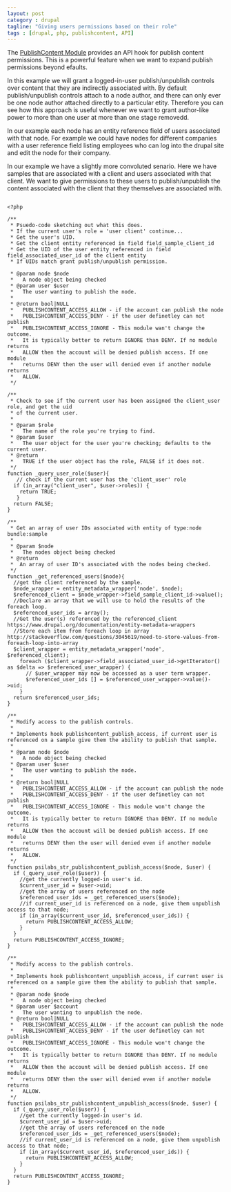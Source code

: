 ```yaml
---
layout: post
category : drupal
tagline: "Giving users permissions based on their role"
tags : [drupal, php, publishcontent, API]
---
```


The [PublishContent Module](http://cgit.drupalcode.org/publishcontent/tree/publishcontent.api.php) provides an API hook for publish content permissions. This is a powerful feature when we want to expand publish permissions beyond efaults.

In this example we will grant a logged-in-user publish/unpublish controls over content that they are indirectly associated with. By default publish/unpublish controls attach to a node author, and there can only ever be one node author attached directly to a particular etity. Therefore you can see how this approach is useful whenever we want to grant author-like power to more than one user at more than one stage removedd.

In our example each node has an entity reference field of users associated with that node. For example we could have nodes for different companies with a user reference field listing employees who can log into the drupal site and edit the node for their company.

In our example we have a slightly more convoluted senario. Here we have samples that are associated with a client and users associated with that client. We want to give permissions to these users to publish/unpublish the content associated with the client that they themselves are associated with.

```

<?php

/**
 * Psuedo-code sketching out what this does.
 * If the current user's role = 'user client' continue...
 * Get the user's UID.
 * Get the client entity referenced in field field_sample_client_id
 * Get the UID of the user entity referenced in field field_associated_user_id of the client entity
 * If UIDs match grant publish/unpublish permission.

 * @param node $node
 *   A node object being checked
 * @param user $user
 *   The user wanting to publish the node.
 *
 * @return bool|NULL
 *   PUBLISHCONTENT_ACCESS_ALLOW - if the account can publish the node
 *   PUBLISHCONTENT_ACCESS_DENY - if the user definetley can not publish
 *   PUBLISHCONTENT_ACCESS_IGNORE - This module wan't change the outcome.
 *   It is typically better to return IGNORE than DENY. If no module returns
 *   ALLOW then the account will be denied publish access. If one module
 *   returns DENY then the user will denied even if another module returns
 *   ALLOW.
 */

/**
 * Check to see if the current user has been assigned the client_user role, and get the uid
 * of the current user.
 *
 * @param $role
 *   The name of the role you're trying to find.
 * @param $user
 *   The user object for the user you're checking; defaults to the current user.
 * @return
 *   TRUE if the user object has the role, FALSE if it does not.
 */
function _query_user_role($user){
   // check if the current user has the 'client_user' role
  if (in_array("client_user", $user->roles)) {
    return TRUE;
   }
  return FALSE;
}

/**
 * Get an array of user IDs associated with entity of type:node bundle:sample
 * 
 * @param $node
 *   The nodes object being checked
 * @return
 *  An array of user ID's associated with the nodes being checked.
 */
function _get_referenced_users($node){
  //get the client referenced by the sample.
  $node_wrapper = entity_metadata_wrapper('node', $node);
  $referenced_client = $node_wrapper->field_sample_client_id->value();
  //Declare an array that we will use to hold the results of the foreach loop.
  $referenced_user_ids = array();
  //Get the user(s) referenced by the referenced_client https://www.drupal.org/documentation/entity-metadata-wrappers
  //Store each item from foreach loop in array http://stackoverflow.com/questions/3045619/need-to-store-values-from-foreach-loop-into-array
  $client_wrapper = entity_metadata_wrapper('node', $referenced_client);
    foreach ($client_wrapper->field_associated_user_id->getIterator() as $delta => $referenced_user_wrapper) {
      // $user_wrapper may now be accessed as a user term wrapper.
      $referenced_user_ids [] = $referenced_user_wrapper->value()->uid;
    }
  return $referenced_user_ids;
}

/** 
 * Modify access to the publish controls.
 *
 * Implements hook publishcontent_publish_access, if current user is referenced on a sample give them the ability to publish that sample.
 *
 * @param node $node
 *   A node object being checked
 * @param user $user
 *   The user wanting to publish the node.
 *
 * @return bool|NULL
 *   PUBLISHCONTENT_ACCESS_ALLOW - if the account can publish the node
 *   PUBLISHCONTENT_ACCESS_DENY - if the user definetley can not publish
 *   PUBLISHCONTENT_ACCESS_IGNORE - This module won't change the outcome.
 *   It is typically better to return IGNORE than DENY. If no module returns
 *   ALLOW then the account will be denied publish access. If one module
 *   returns DENY then the user will denied even if another module returns
 *   ALLOW.
 */
function psilabs_str_publishcontent_publish_access($node, $user) {
  if (_query_user_role($user)) {
    //get the currently logged-in user's id.
    $current_user_id = $user->uid;
    //get the array of users referenced on the node
    $referenced_user_ids = _get_referenced_users($node);
    //if current_user_id is referenced on a node, give them unpublish access to that node;
    if (in_array($current_user_id, $referenced_user_ids)) {
      return PUBLISHCONTENT_ACCESS_ALLOW;
    }
  }
  return PUBLISHCONTENT_ACCESS_IGNORE;
}

/**
 * Modify access to the publish controls.
 *
 * Implements hook publishcontent_unpublish_access, if current user is referenced on a sample give them the ability to publish that sample.
 *
 * @param node $node
 *   A node object being checked
 * @param user $account
 *   The user wanting to unpublish the node.
 * @return bool|NULL
 *   PUBLISHCONTENT_ACCESS_ALLOW - if the account can publish the node
 *   PUBLISHCONTENT_ACCESS_DENY - if the user definetley can not publish
 *   PUBLISHCONTENT_ACCESS_IGNORE - This module won't change the outcome.
 *   It is typically better to return IGNORE than DENY. If no module returns
 *   ALLOW then the account will be denied publish access. If one module
 *   returns DENY then the user will denied even if another module returns
 *   ALLOW.
 */
function psilabs_str_publishcontent_unpublish_access($node, $user) {
  if (_query_user_role($user)) {
    //get the currently logged-in user's id.
    $current_user_id = $user->uid;
    //get the array of users referenced on the node
    $referenced_user_ids = _get_referenced_users($node);
    //if current_user_id is referenced on a node, give them unpublish access to that node;
    if (in_array($current_user_id, $referenced_user_ids)) {
      return PUBLISHCONTENT_ACCESS_ALLOW;
    }
  }
  return PUBLISHCONTENT_ACCESS_IGNORE;
}

```
